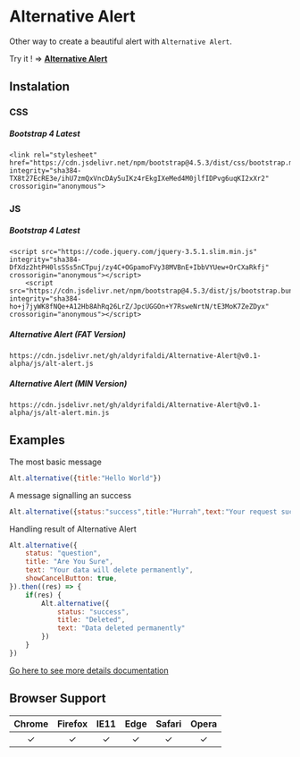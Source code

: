 # Alternative Alert
Other way to create a beautiful alert with `Alternative Alert`.

Try it ! &rArr; [**Alternative Alert**](https://aldyrifaldi.github.io/Alternative-Alert)

## Instalation
### CSS
##### 	Bootstrap 4 Latest
    <link rel="stylesheet" href="https://cdn.jsdelivr.net/npm/bootstrap@4.5.3/dist/css/bootstrap.min.css" integrity="sha384-TX8t27EcRE3e/ihU7zmQxVncDAy5uIKz4rEkgIXeMed4M0jlfIDPvg6uqKI2xXr2" crossorigin="anonymous">
### JS
##### Bootstrap 4 Latest 
 
    <script src="https://code.jquery.com/jquery-3.5.1.slim.min.js" integrity="sha384-DfXdz2htPH0lsSSs5nCTpuj/zy4C+OGpamoFVy38MVBnE+IbbVYUew+OrCXaRkfj" crossorigin="anonymous"></script>
        <script src="https://cdn.jsdelivr.net/npm/bootstrap@4.5.3/dist/js/bootstrap.bundle.min.js" integrity="sha384-ho+j7jyWK8fNQe+A12Hb8AhRq26LrZ/JpcUGGOn+Y7RsweNrtN/tE3MoK7ZeZDyx" crossorigin="anonymous"></script>

##### Alternative Alert (FAT Version)
    https://cdn.jsdelivr.net/gh/aldyrifaldi/Alternative-Alert@v0.1-alpha/js/alt-alert.js

##### Alternative Alert (MIN Version)
    https://cdn.jsdelivr.net/gh/aldyrifaldi/Alternative-Alert@v0.1-alpha/js/alt-alert.min.js

## Examples
The most basic message
```javascript
Alt.alternative({title:"Hello World"})
```
A message signalling an success
```javascript
Alt.alternative({status:"success",title:"Hurrah",text:"Your request successfully"})
```
Handling result of Alternative Alert
```javascript
Alt.alternative({
	status: "question",
	title: "Are You Sure",
	text: "Your data will delete permanently",
	showCancelButton: true,
}).then((res) => {
	if(res) {
		Alt.alternative({
			status: "success",
			title: "Deleted",
			text: "Data deleted permanently"
		})
	}
})
```
[Go here to see more details documentation](https://aldyrifaldi.github.io/Alternative-Alert "Go here to see more details documentation")

## Browser Support
| Chrome  |Firefox   | IE11  | Edge  | Safari   | Opera  |
| :------------: | :------------: | :------------: | :------------: | :------------: | :------------: |
|  	&#10003; | 	&#10003;  | 	&#10003;  | 	&#10003;  | 	&#10003;  | 	&#10003;  |
